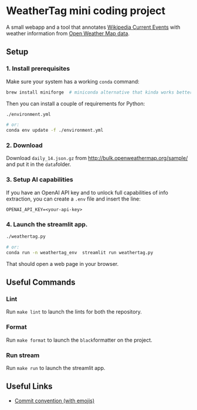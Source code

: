 # WeatherTag mini coding project

A small webapp and a tool that annotates [Wikipedia Current Events](https://en.wikipedia.org/wiki/Portal:Current_events) with weather information from [Open Weather Map data](https://openweathermap.org/bulk).

## Setup

### 1. Install prerequisites

Make sure your system has a working `conda` command:

```bash
brew install miniforge  # miniconda alternative that kinda works better on arm64 macOS (M1 Macs and beyond)
```

Then you can install a couple of requirements for Python:

```bash
./environment.yml

# or:
conda env update -f ./environment.yml
```

### 2. Download

Download `daily_14.json.gz` from <http://bulk.openweathermap.org/sample/> and put it in the `data`folder.

### 3. Setup AI capabilities

If you have an OpenAI API key and to unlock full capabilities of info extraction, you can create a `.env` file and insert the line:

```.env
OPENAI_API_KEY=<your-api-key>
```

### 4. Launch the streamlit app.

```bash
./weathertag.py

# or:
conda run -n weathertag_env  streamlit run weathertag.py
```

That should open a web page in your browser.

## Useful Commands

### Lint

Run `make lint` to launch the lints for both the repository.

### Format

Run `make format` to launch the `black`formatter on the project.

### Run stream

Run `make run` to launch the streamlit app.

## Useful Links

- [Commit convention (with emojis)](https://github.com/kazupon/git-commit-message-convention/blob/master/README.md)
